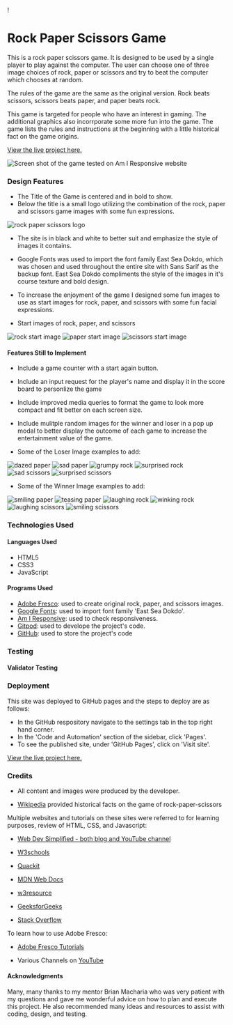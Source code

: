 !
# Rock Paper Scissors Game

This is a rock paper scissors game. It is designed to be used by a single player to play against the computer. The user can choose one of three image choices of rock, paper or scissors and try to beat the computer which chooses at random. 

The rules of the game are the same as the original version. Rock beats scissors, scissors beats paper, and paper beats rock.

This game is targeted for people who have an interest in gaming. The additional graphics also incorrporate some more fun into the game. The game lists the rules and instructions at the beginning with a little historical fact on the game origins.

[View the live project here.](https://rachank.github.io/rock-paper-scissors-2/)

![Screen shot of the game tested on Am I Responsive website](readme-images/am-i-responsive-image.png)


### Design Features

- The Title of the Game is centered and in bold to show. 
- Below the title is a small logo utilizing the combination of the rock, paper and scissors game images with some fun expressions.

![rock paper scissors logo](assets/images/images.logo/rock-paper-scissors-logo-small.jpg)


- The site is in black and white to better suit and emphasize the style of images it contains.
- Google Fonts was used to import the font family East Sea Dokdo, which was chosen and used throughout the entire site with Sans Sarif as the backup font. East Sea Dokdo compliments the style of the images in it's course texture and bold design.
- To increase the enjoyment of the game I designed some fun images to use as start images for rock, paper, and scissors with some fun facial expressions.

- Start images of rock, paper, and scissors

![rock start image](assets/images/images-start/rock-start.jpg)
![paper start image](assets/images/images-start/paper-start.jpg)
![scissors start image](assets/images/images-start/scissors-start.jpg)


#### Features Still to Implement

- Include a game counter with a start again button.
- Include an input request for the player's name and display it in the score board to personlize the game
- Include improved media queries to format the game to look more compact and fit better on each screen size.
- Include mulitple random images for the winner and loser in a pop up modal to better display the outcome of each game to increase the entertainment value of the game.

- Some of the Loser Image examples to add:

![dazed paper](assets/images/images-lose/paper-lose-dazed.jpg)
![sad paper](assets/images/images-lose/paper-lose-sad.jpg)
![grumpy rock](assets/images/images-lose/rock-lose-grumpy.jpg)
![surprised rock](assets/images/images-lose/rock-lose-surprise.jpg)
![sad scissors](assets/images/images-lose/scissors-lose-sad.jpg)
![surprised scissors](assets/images/images-lose/scissors-lose-surprise.jpg)

- Some of the Winner Image examples to add:

![smiling paper](assets/images/images-win/paper-win-smile.jpg)
![teasing paper](assets/images/images-win/paper-win-tease.jpg)
![laughing rock](assets/images/images-win/rock-win-laugh.jpg)
![winking rock](assets/images/images-win/rock-win-wink.jpg)
![laughing scissors](assets/images/images-win/scissors-win-laugh.jpg)
![smiling scissors](assets/images/images-win/scissors-win-smile.jpg)


### Technologies Used

#### Languages Used

- HTML5
- CSS3
- JavaScript

#### Programs Used

- [Adobe Fresco](https://www.adobe.com/products/fresco.html): used to create original rock, paper, and scissors images.
- [Google Fonts](https://fonts.google.com/): used to import font family 'East Sea Dokdo'.
- [Am I Responsive](https://ui.dev/amiresponsive): used to check responsiveness.
- [Gitpod](https://www.gitpod.io/): used to develope the project's code.
- [GitHub](https://github.com/): used to store the project's code 

### Testing

#### Validator Testing






### Deployment

This site was deployed to GitHub pages and the steps to deploy are as follows:
- In the GitHub respository navigate to the settings tab in the top right hand corner.
- In the 'Code and Automation' section of the sidebar, click 'Pages'.
- To see the published site, under 'GitHub Pages', click on 'Visit site'.

[View the live project here.](https://rachank.github.io/rock-paper-scissors-2/)



### Credits

- All content and images were produced by the developer.

- [Wikipedia](https://en.wikipedia.org/wiki/Rock_paper_scissors) provided historical facts on the game of rock-paper-scissors

Multiple websites and tutorials on these sites were referred to for learning purposes, review of HTML, CSS, and Javascript:

- [Web Dev Simplified - both blog and YouTube channel](https://blog.webdevsimplified.com/)

- [W3schools](https://www.w3schools.com/)

- [Quackit](https://www.quackit.com/)

- [MDN Web Docs](https://developer.mozilla.org/en-US/)

- [w3resource](https://www.w3resource.com/)

- [GeeksforGeeks](https://www.geeksforgeeks.org/)

- [Stack Overflow](https://stackoverflow.com/)

To learn how to use Adobe Fresco:

- [Adobe Fresco Tutorials](https://creativecloud.adobe.com/de/learn/app/fresco)

- Various Channels on [YouTube](https://www.youtube.com/)

#### Acknowledgments

Many, many thanks to my mentor Brian Macharia who was very patient with my questions and gave me wonderful advice on how to plan and execute this project. He also recommended many ideas and resources to assist with coding, design, and testing. 
